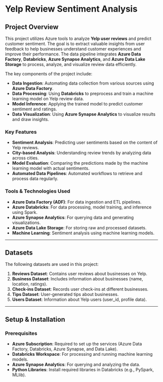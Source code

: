 # Yelp Review Sentiment Analysis

## Project Overview
This project utilizes Azure tools to analyze **Yelp user reviews** and predict customer sentiment. The goal is to extract valuable insights from user feedback to help businesses understand customer experiences and improve their performance. The data pipeline integrates **Azure Data Factory**, **Databricks**, **Azure Synapse Analytics**, and **Azure Data Lake Storage** to process, analyze, and visualize review data efficiently.

The key components of the project include:
- **Data Ingestion**: Automating data collection from various sources using **Azure Data Factory**.
- **Data Processing**: Using **Databricks** to preprocess and train a machine learning model on Yelp review data.
- **Model Inference**: Applying the trained model to predict customer sentiment and ratings.
- **Data Visualization**: Using **Azure Synapse Analytics** to visualize results and draw insights.

### Key Features
- **Sentiment Analysis**: Predicting user sentiments based on the content of Yelp reviews.
- **City-based Analysis**: Understanding review trends by analyzing data across cities.
- **Model Evaluation**: Comparing the predictions made by the machine learning model with actual sentiments.
- **Automated Data Pipelines**: Automated workflows to retrieve and process data regularly.

### Tools & Technologies Used
- **Azure Data Factory (ADF)**: For data ingestion and ETL pipelines.
- **Azure Databricks**: For data processing, model training, and inference using Spark.
- **Azure Synapse Analytics**: For querying data and generating visualizations.
- **Azure Data Lake Storage**: For storing raw and processed datasets.
- **Machine Learning**: Sentiment analysis using machine learning models.

---

## Datasets
The following datasets are used in this project:
1. **Reviews Dataset**: Contains user reviews about businesses on Yelp.
2. **Business Dataset**: Includes information about businesses (name, location, ratings).
3. **Check-ins Dataset**: Records user check-ins at different businesses.
4. **Tips Dataset**: User-generated tips about businesses.
5. **Users Dataset**: Information about Yelp users (user_id, profile data).

---

## Setup & Installation

### Prerequisites
- **Azure Subscription**: Required to set up the services (Azure Data Factory, Databricks, Azure Synapse, and Data Lake).
- **Databricks Workspace**: For processing and running machine learning models.
- **Azure Synapse Analytics**: For querying and analyzing the data.
- **Python Libraries**: Install required libraries in Databricks (e.g., PySpark, MLlib).




